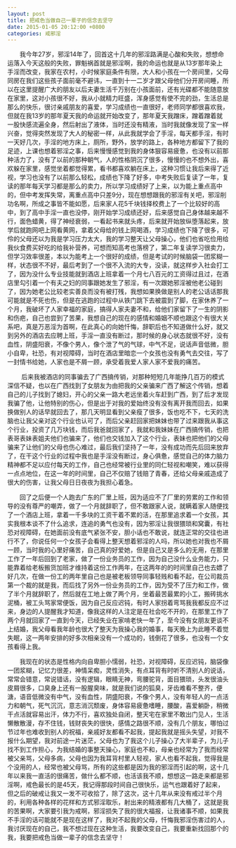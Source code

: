 ```yaml
---
layout: post
title: 把戒色当做自己一辈子的信念去坚守
date: 2015-01-05 20:12:00 +0800
categories: 戒邪淫
---
```


　　我今年27岁，邪淫14年了，回首这十几年的邪淫路满是心酸和失败，想想命运落入今天这般的失败，罪魁祸首就是邪淫啊，我的命运也就是从13岁那年染上手淫而改变，我家在农村，小时候家庭条件有限，大人和小孩在一个房间里，父母同房在我们这些孩子面前毫不避讳，一直到十一二岁才跟父母他们分开房间睡，所以在这里提醒广大的朋友以后夫妻生活千万别在小孩面前，还有光碟都不能随意放在家里，这对小孩很不好，我从小就精力旺盛，浑身感觉有使不完的劲，生活总是那么的快乐，很讨亲戚朋友的喜爱，学习成绩也一直很好，老师同学都很喜欢我，但就在我13岁的那年夏天我的命运就开始改变了，那年夏天我蹭床，蹭着蹭着就一股快感流遍全身，然后射出了液体，当时还没有精液，当时我就像发现了宝一样兴奋，觉得突然发现了大人的秘密一样，从此我就学会了手淫，每天都手淫，有时一天好几次，手淫的地方床上，厕所，野外，放学的路上，各种地方都留下了我的足迹，上课也想着邪淫之事，后来慢慢感觉到我的身体狠容易疲惫，也没有以前那种活力了，没有了以前的那种朝气，人的性格阴沉了很多，慢慢的也不想外出，喜欢躲在家里，感觉坐着都觉得累，看书都喜欢躺在床上，这种习惯让我后来得了近视，学习也没有了以前那么轻松，成绩也下降了好多，中考失败后复读了一年，复读的那年每天学习都是那么的卖力，所以学习成绩好了上来，以为能上重点高中的，但中考发挥失常，离重点高中只差9分，现在想想跟我的邪淫有关吧，邪淫削功名啊，所成之事皆不能如愿，后来家人花5千块钱择校费上了一个比较好的高中，到了高中手淫一直也没停，刚开始学习成绩还好，后来感觉自己身体越来越不行，面色蜡黄，得了神经衰弱，一看起书来就头疼，后来就开始放纵堕落起来，放学后就跑网吧上网看黄网，拿着父母给的钱上网喝酒，学习成绩也下降了很多，可伶的父母还以为我是学习压力太大，我的学习整天让父母操心，他们也省吃俭用给我伙食费买好吃的给我补营养，可想而知高考也落榜了，第二年复读学习很卖力，但学习效率很差，本以为能考上一个很好的成绩，但是考试的时候脑袋一团浆糊一样，状态很不不好，最后考到了一个很不入流的大专，没读，就这样步入社会打工了，因为没什么专业技能就到酒店上班拿着一个月七八百元的工资得过且过，在酒店里勾引着一个有夫之妇的同事跟她发生了邪淫，有一次跟她邪淫被他老公碰到了，因为她老公比较老实善良而没有被打残，我想如果换做是别人的老公话话那我可能就是不死也伤，但是在逃跑的过程中从铁门跳下去被震到了脚，在家休养了一个月，我破坏了人家幸福的家庭，搞得人家夫妻不和，给他们家留下了一生的阴影和伤疤，自己也尝到了苦果，我想自己的现在的感情和婚姻不顺也跟这个有很大关系吧，真是万恶淫为首啊，在此真心的向她忏悔，辞职后也不知道做什么好，就又到另外的酒店去应聘上班，手淫一直没有断过，那时候的身心状态就很不好，没有血性，阴盛阳衰，不像个男人，像个泄了气的气球，中气不足，说话声音低微，胆小自卑，社恐，有对视障碍，当时在酒店里暗恋一个女孩也没有勇气去交往，写了一封情书给她，人家也是不屑一顾，承受着我爱人家人家不爱我的痛苦。
　　 后来我被酒店的同事骗去了广西搞传销，对那种短短几年能挣几百万的模式深信不疑，也以在广西找到了女朋友为由把我的父亲骗来广西了解这个传销，想着自己的儿子找到了媳妇，开心的父亲一路大老远坐着火车赶到广西，到了后才发现我骗了他，让他特别的伤心，但是出于对我的爱始终没有没有离开我而回去，如果换做别人的话早就回去了，那几天明显看到父亲瘦了很多，饭也吃不下，七天的洗脑也让我父亲对这个行业也认可了，而后父亲赶回家把妹妹也带了过来跟我从事这个行业，投资了几万块钱，而后我爸就回家了，我就和我妹妹在广西搞传销，也把表哥表妹表姐夫他们也骗来了，他们也交钱加入了这个行业，表妹也把他们的父母骗来了让他们的父母也伤心难过，最后我们坚持了一年，没有成功而先后回来放弃了，在干这个行业的过程中我也是手淫没有断过，身心俱惫，感觉自己的体力脑力精神都不足以应付每天的工作，自己也经常被行业里的同仁轻视和嘲笑，难以获得一点点地位，在这一年的时间里，自己不仅赔了钱赔了青春，还给父母亲戚造成了很大的伤害，让我父母日日夜夜为我担心着急。
　　回了之后便一个人跑去广东的厂里上班，因为适应不了厂里的劳累的工作和领导的没有尊严的嘲弄，做了一个月就辞职了，但不敢跟家人说，就瞒着家人随便找了一个酒店上班，拿着一千多块的工资干着不累的活，在那里追求着一个女孩，其实我根本谈不了什么追求，连追的勇气也没有，因为邪淫让我很猥琐和窝囊，有社恐对视障碍，在她面前没有底气紧张不安，胆小话也不敢说，就连正常的交往也进行不了，你说任何一个女孩子会看得上整天想着邪淫的人吗，所以她也对我也不屑一顾，当时我的心里好痛苦，自己真的好爱她，但是自己又是多么的无用，在那里工作了一年后回到了老家，做了一份业务员的工作，因为自己没什么业务能力，只能靠着给老板搬货加班才维持着这份工作两年，在这两年的的时间里自己也去嫖了好几次，在做一份工的两年里自己也是被老板领导同事轻贱和看不起，在公司裁员第一个裁的就是我，而后找了另外一份业务员的工作，因为受不了压力和工作，做了半个月就辞职了，然后就在工地上做了两个月，坐着最苦最累的小工，搬砖挑水泥桶，被工头骂家常便饭，因为自己反应迟钝，有时人家拐着弯骂我我都反应不过来，身边的人提醒我才知道，像我这样的人注定是在社会吃不开的，在那里工作了两个月就回家了一直到今天，已经失业在家啃老快一年了，至今没有女朋友更谈不上结婚，我父母看我年龄也很大了整天为我操心我的婚事，每天晚上为此睡不着觉失眠，这一两年安排的好多次相亲没有一个成功的，钱倒花了很多，也没有一个女孩看得上我。
　　我现在的状态是性格内向自卑胆小懦弱，社恐，对视障碍，反应迟钝，脑袋像一团浆糊，记忆力很差，神情呆痴，灵性消失，有点耳背有时听不清别人的说话，常常会错意，常说错话，没有逻辑，眼睛无神，弯腰驼背，面目猥琐，头发很油头皮屑很多，口臭身上还有一股腥臭味，就是我们说的狐臭，牙齿难看不整齐，便溏，语音低微没有中气，没有血性，阴盛阳衰，不像个男人，没有年轻人的一点活力和朝气，死气沉沉，意志消沉颓废，身体容易疲惫嗜睡，腰酸，喜爱躺卧，稍微干点活就容易出汗，体力不行，喜欢独处自闭，整天宅在家里不敢出门见人，生活懒散散漫，存不住钱，钱财丧失的很快，感情之路很不顺，没有几个朋友，哪怕过节过年也难收到别人的祝福，亲戚好友都看不起我，提起我就是摇头失望，对我不报什么期望，我对前途一片迷茫，父母也为了我这个儿子操心了大半辈子，为儿子找不到工作担心，为我结婚的事整天操心，家庭也不和，母亲也经常为了我而经常被父亲骂，父母多病，父母也因为我耳背村里人轻视，家人也看不起我，觉得我是个没用的人，经常也被父母骂，所有的这些都是因为我的邪淫而引起的啊，这十几年以来我一直活的很痛苦，做什么都不顺，也活该我不顺，想想这一路走来都是邪淫啊，戒色最长的是45天，我记得那段时间自己很快乐，运气也跟着好了起来，但之后的破戒让我又一发不可收拾了，除了这次，这十几年从来没有戒过半个月的，利用各种各样的花样和方式邪淫取乐，射出来的精液都有几大桶了，这就是我的苦果啊，大家要引我为戒啊，邪淫损失了我的很大福报，让我诸事不顺，如果我不手淫的话可能就不是现在这样了，我对不起我的父母，忏悔我邪淫伤害过的人，我讨厌现在的自己，我不想过现在这种生活，我要改变自己，我要重新找回那个的我，我要把戒色当做一辈子的信念去坚守！